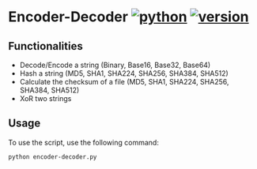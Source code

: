 # Encoder-Decoder [![python](https://img.shields.io/badge/Python-2.7-green.svg?style=style=flat-square)](https://www.python.org/downloads/)  [![version](https://img.shields.io/badge/Version-Beta-blue.svg?style=style=flat-square)](https://twitter.com/nas_bench)

## Functionalities

* Decode/Encode a string (Binary, Base16, Base32, Base64)
* Hash a string (MD5, SHA1, SHA224, SHA256, SHA384, SHA512)
* Calculate the checksum of a file (MD5, SHA1, SHA224, SHA256, SHA384, SHA512)
* XoR two strings

## Usage

To use the script, use the following command:

```bash
python encoder-decoder.py
```
